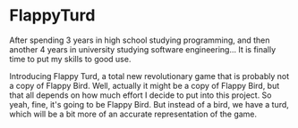 # FlappyTurd
After spending 3 years in high school studying programming, and then another 4 years in university studying software engineering... It is finally time to put my skills to good use.

Introducing Flappy Turd, a total new revolutionary game that is probably not a copy of Flappy Bird. Well, actually it might be a copy of Flappy Bird, but that all depends on how much effort I decide to put into this project. So yeah, fine, it's going to be Flappy Bird. But instead of a bird, we have a turd, which will be a bit more of an accurate representation of the game.
